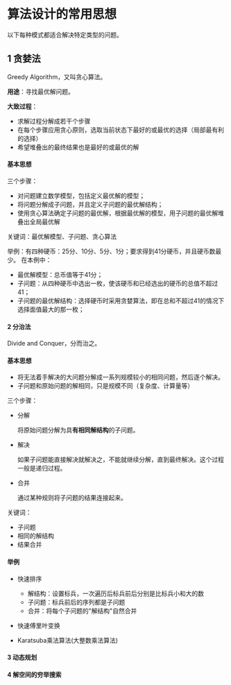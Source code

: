# 算法设计的常用思想

以下每种模式都适合解决特定类型的问题。

## 1 贪婪法
Greedy Algorithm，又叫贪心算法。

**用途**：寻找最优解问题。

**大致过程**：
- 求解过程分解成若干个步骤
- 在每个步骤应用贪心原则，选取当前状态下最好的或最优的选择（局部最有利的选择）
- 希望堆叠出的最终结果也是最好的或最优的解

#### 基本思想
三个步骤：
- 对问题建立数学模型，包括定义最优解的模型；
- 将问题分解成子问题，并且定义子问题的最优解结构；
- 使用贪心算法确定子问题的最优解，根据最优解的模型，用子问题的最优解堆叠出全局最优解

关键词：最优解模型、子问题、贪心算法

举例：有四种硬币：25分、10分、5分、1分；要求得到41分硬币，并且硬币数最少。
在本例中：
- 最优解模型：总币值等于41分；
- 子问题：从四种硬币中选出一枚，使该硬币和已经选出的硬币的总值不超过41；
- 子问题的最优解结构：选择硬币时采用贪婪算法，即在总和不超过41的情况下选择面值最大的那一枚；


#### 2 分治法

Divide and Conquer，分而治之。

#### 基本思想

- 将无法着手解决的大问题分解成一系列规模较小的相同问题，然后逐个解决。
- 子问题和原始问题的解相同，只是规模不同（复杂度、计算量等）

三个步骤：
- 分解

  将原始问题分解为具**有相同解结构**的子问题。
  
- 解决

  如果子问题能直接解决就解决之，不能就继续分解，直到最终解决。这个过程一般是递归过程。

- 合并
  
  通过某种规则将子问题的结果连接起来。

关键词：

- 子问题
- 相同的解结构
- 结果合并
  
#### 举例

- 快速排序
  - 解结构：设置标兵，一次遍历后标兵前后分别是比标兵小和大的数
  - 子问题：标兵前后的序列都是子问题
  - 合并：将每个子问题的"解结构"自然合并

- 快速傅里叶变换

- Karatsuba乘法算法(大整数乘法算法)

#### 3 动态规划

#### 4 解空间的穷举搜索
